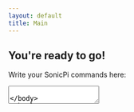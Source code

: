 ```yaml
---
layout: default
title: Main
---
```


## You're ready to go!

Write your SonicPi commands here:

<textarea id="code-editor" code-editor>
